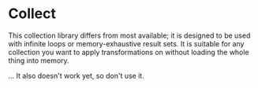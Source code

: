# Collect

This collection library differs from most available; it is designed to be used
with infinite loops or memory-exhaustive result sets. It is suitable for any
collection you want to apply transformations on without loading the whole thing
into memory.

... It also doesn't work yet, so don't use it.